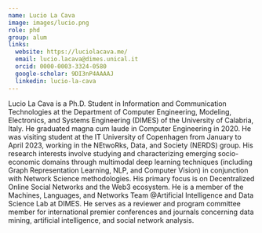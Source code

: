 ```yaml
---
name: Lucio La Cava
image: images/lucio.png
role: phd
group: alum
links:
  website: https://luciolacava.me/
  email: lucio.lacava@dimes.unical.it
  orcid: 0000-0003-3324-0580
  google-scholar: 9DI3nP4AAAAJ
  linkedin: lucio-la-cava
---
```


Lucio La Cava is a Ph.D. Student in Information and Communication Technologies at the Department of Computer Engineering, Modeling, Electronics, and Systems Engineering (DIMES) of the University of Calabria, Italy. He graduated magna cum laude in Computer Engineering in 2020. He was visiting student at the IT University of Copenhagen from January to April 2023, working in the NEtwoRks, Data, and Society (NERDS) group. His research interests involve studying and characterizing emerging socio-economic domains through multimodal deep learning techniques (including Graph Representation Learning, NLP, and Computer Vision) in conjunction with Network Science methodologies. His primary focus is on Decentralized Online Social Networks and the Web3 ecosystem. He is a member of the Machines, Languages, and Networks Team @Artificial Intelligence and Data Science Lab at DIMES. He serves as a reviewer and program committee member for international premier conferences and journals concerning data mining, artificial intelligence, and social network analysis.
